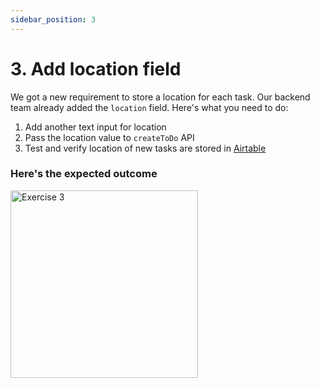 ```yaml
---
sidebar_position: 3
---
```


# 3. Add location field

We got a new requirement to store a location for each task. Our backend team already added the `location` field. Here's what you need to do:

1. Add another text input for location
2. Pass the location value to `createToDo` API
3. Test and verify location of new tasks are stored in [Airtable](https://airtable.com/shrYy4pqloELiJNOm)

### Here's the expected outcome

<img src="/img/exercise_3.png" alt="Exercise 3" width="300"/>